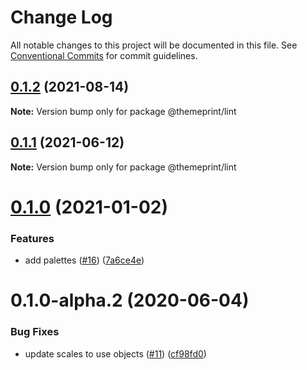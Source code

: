# Change Log

All notable changes to this project will be documented in this file.
See [Conventional Commits](https://conventionalcommits.org) for commit guidelines.

## [0.1.2](https://github.com/themeprint/themeprint/compare/@themeprint/lint@0.1.1...@themeprint/lint@0.1.2) (2021-08-14)

**Note:** Version bump only for package @themeprint/lint





## [0.1.1](https://github.com/themeprint/themeprint/compare/@themeprint/lint@0.1.0...@themeprint/lint@0.1.1) (2021-06-12)

**Note:** Version bump only for package @themeprint/lint





# [0.1.0](https://github.com/themeprint/themeprint/compare/@themeprint/lint@0.1.0-alpha.2...@themeprint/lint@0.1.0) (2021-01-02)


### Features

* add palettes ([#16](https://github.com/themeprint/themeprint/issues/16)) ([7a6ce4e](https://github.com/themeprint/themeprint/commit/7a6ce4ec5ea871d548eaeafc2a39ac15171479d7))





# 0.1.0-alpha.2 (2020-06-04)


### Bug Fixes

* update scales to use objects ([#11](https://github.com/themeprint/themeprint/issues/11)) ([cf98fd0](https://github.com/themeprint/themeprint/commit/cf98fd0afd9cf4c4faa7853b10e2224f9b1ef4df))
